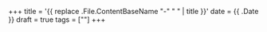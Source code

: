 +++
title = '{{ replace .File.ContentBaseName "-" " " | title }}'
date = {{ .Date }}
draft = true
tags = [""]
+++
